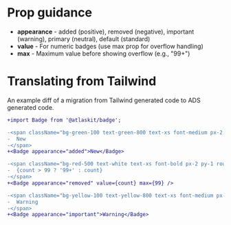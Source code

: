 # Prop guidance

- **appearance** - added (positive), removed (negative), important (warning), primary (neutral),
  default (standard)
- **value** - For numeric badges (use max prop for overflow handling)
- **max** - Maximum value before showing overflow (e.g., "99+")

# Translating from Tailwind

An example diff of a migration from Tailwind generated code to ADS generated code.

```diff
+import Badge from '@atlaskit/badge';

-<span className="bg-green-100 text-green-800 text-xs font-medium px-2.5 py-0.5 rounded">
-  New
-</span>
+<Badge appearance="added">New</Badge>

-<span className="bg-red-500 text-white text-xs font-bold px-2 py-1 rounded-full">
-  {count > 99 ? '99+' : count}
-</span>
+<Badge appearance="removed" value={count} max={99} />

-<span className="bg-yellow-100 text-yellow-800 text-xs font-medium px-2.5 py-0.5 rounded">
-  Warning
-</span>
+<Badge appearance="important">Warning</Badge>
```
